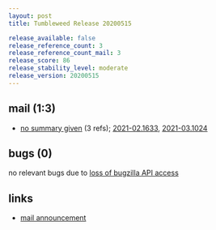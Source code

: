 ```yaml
---
layout: post
title: Tumbleweed Release 20200515

release_available: false
release_reference_count: 3
release_reference_count_mail: 3
release_score: 86
release_stability_level: moderate
release_version: 20200515
---
```


## mail (1:3)

- [no summary given](https://github.com/boombatower/tumbleweed-review/issues/10) (3 refs); [2021-02.1633](https://github.com/boombatower/tumbleweed-review/issues/10), [2021-03.1024](https://github.com/boombatower/tumbleweed-review/issues/10)

## bugs (0)

<!--more-->

no relevant bugs due to [loss of bugzilla API access](https://bugzilla.opensuse.org/show_bug.cgi?id=1157722)



## links

- [mail announcement](https://github.com/boombatower/tumbleweed-review/issues/10)
